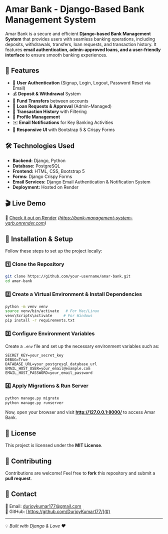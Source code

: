# Amar Bank - Django-Based Bank Management System

Amar Bank is a secure and efficient **Django-based Bank Management System** that provides users with seamless banking operations, including deposits, withdrawals, transfers, loan requests, and transaction history. It features **email authentication, admin-approved loans, and a user-friendly interface** to ensure smooth banking experiences.

## 🚀 Features
- 🔐 **User Authentication** (Signup, Login, Logout, Password Reset via Email)
- 💰 **Deposit & Withdrawal** System
- 🔄 **Fund Transfers** between accounts
- 🏦 **Loan Requests & Approval** (Admin-Managed)
- 📜 **Transaction History** with Filtering
- 👤 **Profile Management**
- ✉️ **Email Notifications** for Key Banking Activities
- 🎨 **Responsive UI** with Bootstrap 5 & Crispy Forms

## 🛠️ Technologies Used
- **Backend:** Django, Python
- **Database:** PostgreSQL
- **Frontend:** HTML, CSS, Bootstrap 5
- **Forms:** Django Crispy Forms
- **Email Services:** Django Email Authentication & Notification System
- **Deployment:** Hosted on Render

## 🎬 Live Demo
🔗 [Check it out on Render](#) *(https://bank-management-system-yqrb.onrender.com)*

## 🚀 Installation & Setup

Follow these steps to set up the project locally:

### 1️⃣ Clone the Repository
```bash
git clone https://github.com/your-username/amar-bank.git
cd amar-bank
```

### 2️⃣ Create a Virtual Environment & Install Dependencies
```bash
python -m venv venv
source venv/bin/activate   # For Mac/Linux
venv\Scripts\activate     # For Windows
pip install -r requirements.txt
```

### 3️⃣ Configure Environment Variables
Create a `.env` file and set up the necessary environment variables such as:
```env
SECRET_KEY=your_secret_key
DEBUG=True
DATABASE_URL=your_postgresql_database_url
EMAIL_HOST_USER=your_email@example.com
EMAIL_HOST_PASSWORD=your_email_password
```

### 4️⃣ Apply Migrations & Run Server
```bash
python manage.py migrate
python manage.py runserver
```
Now, open your browser and visit **http://127.0.0.1:8000/** to access Amar Bank.

## 📜 License
This project is licensed under the **MIT License**.

## 🤝 Contributing
Contributions are welcome! Feel free to **fork** this repository and submit a **pull request**.

## 📩 Contact
📧 Email: durjoykumar177@gmail.com  
🐙 GitHub: [https://github.com/DurjoyKumar177/](#)

---
💡 *Built with Django & Love ❤️*

